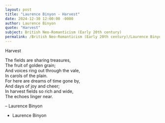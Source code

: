 ```yaml
---
layout: post
title: "Laurence Binyon - Harvest"
date: 2024-12-30 12:00:00 -0000
author: Laurence Binyon
quote: "Harvest"
subject: British Neo-Romanticism (Early 20th century)
permalink: /British Neo-Romanticism (Early 20th century)/Laurence Binyon/Laurence Binyon - Harvest
---
```


Harvest

The fields are sharing treasures,  
   The fruit of golden grain;  
And voices ring out through the vale,  
   In carols of the plain.  
For here are dreams of time gone by,  
   And days of joy and cheer;  
In harvest fields so rich and wide,  
   The echoes linger near.  

– Laurence Binyon

- Laurence Binyon
